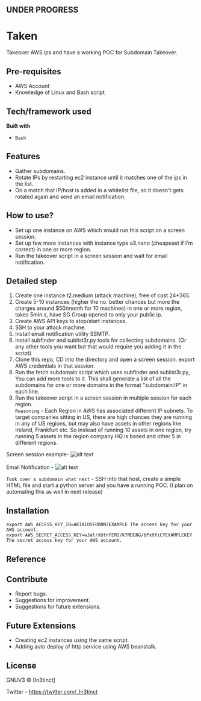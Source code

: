 ## UNDER PROGRESS

# Taken
Takeover AWS ips and have a working POC for Subdomain Takeover.

## Pre-requisites
- AWS Account
- Knowledge of Linux and Bash script

## Tech/framework used
<b>Built with</b>
- `Bash`

## Features
- Gather subdomains.
- Rotate IPs by restarting ec2 instance until it matches one of the ips in the list. 
- On a match that IP/host is added in a whitelist file, so it doesn't gets rotated again and send an email notification.

## How to use?
- Set up one instance on AWS which would run this script on a screen session.
- Set up few more instances with instance type a3.nano (cheapeast if i'm correct) in one or more region.
- Run the takeover script in a screen session and wait for email notification.

## Detailed step 
1) Create one instance t2.medium (attack machine), free of cost 24*365.
2) Create 5-10 instances (higher the no. better chances but more the charges around $50/month for 10 machines) in one or more region, takes 5min.s, have SG Group opened to only your public ip.
3) Create AWS API keys to stop/start instances.
4) SSH to your attack machine.
5) Install email notification utility SSMTP.
6) Install subfinder and sublist3r.py tools for collecting subdomains. (Or any other tools you want but that would require you adding it in the script) 
7) Clone this repo, CD into the directory and open a screen session. export AWS credentials in that session.
8) Run the fetch subdomain script which uses subfinder and sublist3r.py, You can add more tools to it. This shall generate a list of all the subdomains for
one or more domains in the format "subdomain:IP" in each line. 
9) Run the takeover script in a screen session in multiple session for each region. <br/>
`Reasoning` - Each Region in AWS has associated different IP subnets. To target companies sitting in 
US, there are high chances they are running in any of US regions, but may also have assets in other regions like Ireland, Frankfurt etc. So instead of running 
10 assets in one region, try running 5 assets in the region company HQ is based and other 5 in different regions.

Screen session example- 
![alt text](https://user-images.githubusercontent.com/18059590/95270320-22a95400-07f0-11eb-8010-0b628037b2c3.png)
<br/><br/>
Email Notification - 
![alt text](https://user-images.githubusercontent.com/18059590/95270397-42407c80-07f0-11eb-9e48-e5967f890ef0.png)

`Took over a subdomain what next` - 
SSH into that host, create a simple HTML file and start a python server and you have a running POC.
(I plan on automating this as well in next release)

## Installation
`export AWS_ACCESS_KEY_ID=AKIAIOSFODNN7EXAMPLE
   The access key for your AWS account.` <br/>
`export AWS_SECRET_ACCESS_KEY=wJalrXUtnFEMI/K7MDENG/bPxRfiCYEXAMPLEKEY
   The secret access key for your AWS account.`<br/> 
   
## Reference



## Contribute
- Report bugs.
- Suggestions for improvement.
- Suggestions for future extensions.

## Future Extensions
- Creating ec2 instances using the same script.
- Adding auto deploy of http service using AWS beanstalk.

## License
GNUV3 © [In3tinct]

Twitter - https://twitter.com/_In3tinct
